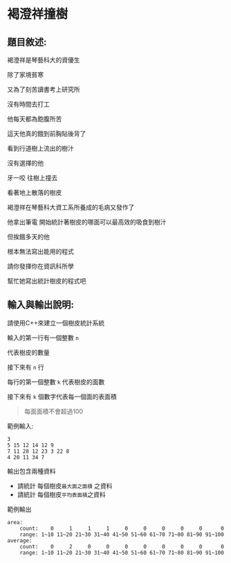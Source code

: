 # 褐澄祥撞樹
## 題目敘述:
褐澄祥是琴藝科大的資優生

除了家境貧寒

又為了刻苦讀書考上研究所

沒有時間去打工

他每天都為飽腹所苦

這天他真的餓到前胸貼後背了

看到行道樹上流出的樹汁

沒有選擇的他

牙一咬 往樹上撞去

看著地上散落的樹皮

褐澄祥在琴藝科大資工系所養成的毛病又發作了

他拿出筆電 開始統計著樹皮的哪面可以最高效的吸食到樹汁

但挨餓多天的他

根本無法寫出能用的程式

請你發揮你在資訊科所學

幫忙她寫出統計樹皮的程式吧


## 輸入與輸出說明:
請使用C++來建立一個樹皮統計系統

輸入的第一行有一個整數 `n`

代表樹皮的數量

接下來有 `n` 行

每行的第一個整數 `k` 代表樹皮的面數

接下來有 `k` 個數字代表每一個面的表面積

> 每面面積不會超過100

範例輸入:
```
3
5 15 12 14 12 9
7 11 28 12 23 3 22 8
4 20 11 34 7
```

輸出包含兩種資料
- 請統計 每個樹皮`最大面之面積` 之資料
- 請統計 每個樹皮`平均表面積`之資料


範例輸出
```
area:
	count:    0     1     1	    1     0     0     0     0     0      0
	range: 1~10 11~20 21~30 31~40 41~50 51~60 61~70 71~80 81~90 91~100
average:
	count:    0     2     0	    0     0     0     0     0     0      0
	range: 1~10 11~20 21~30 31~40 41~50 51~60 61~70 71~80 81~90 91~100
```



 

